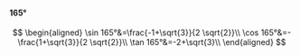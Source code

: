 #### 165°

$$
\begin{aligned}
\sin 165°&=\frac{-1+\sqrt{3}}{2 \sqrt{2}}\\
\cos 165°&=-\frac{1+\sqrt{3}}{2 \sqrt{2}}\\
\tan 165°&=-2+\sqrt{3}\\
\end{aligned}
$$

